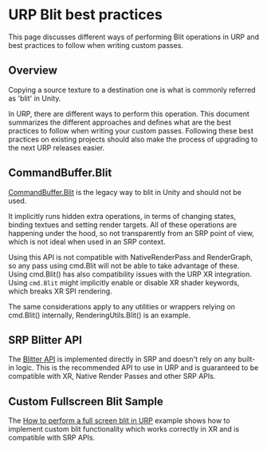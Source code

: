 # URP Blit best practices

This page discusses different ways of performing Blit operations in URP and best practices to follow when writing custom passes.

## Overview

Copying a source texture to a destination one is what is commonly referred as 'blit' in Unity.

In URP, there are different ways to perform this operation. This document summarizes the different approaches and defines what are the best practices to follow when
writing your custom passes.
Following these best practices on existing projects should also make the process of upgrading to the next URP releases easier.

## CommandBuffer.Blit

[CommandBuffer.Blit](https://docs.unity3d.com/2022.1/Documentation/ScriptReference/Rendering.CommandBuffer.Blit.html) is
the legacy way to blit in Unity and should not be used.

It implicitly runs hidden extra operations, in terms of changing states, binding textues and setting render targets.
All of these operations are happening under the hood, so not transparently from an SRP point of view, which is not ideal when used in an SRP context.

Using this API is not compatible with NativeRenderPass and RenderGraph, so any pass using cmd.Blit will not be able to take advantage of these.
Using cmd.Blit() has also compatibility issues with the URP XR integration. Using `cmd.Blit` might implicitly enable or disable XR shader keywords,
which breaks XR SPI rendering.

The same considerations apply to any utilities or wrappers relying on cmd.Blit() internally, RenderingUtils.Blit() is an example.

## SRP Blitter API

The [Blitter API](https://docs.unity3d.com/Packages/com.unity.render-pipelines.core@13.1/api/UnityEngine.Rendering.Blitter.html) is implemented directly in SRP and doesn't
rely on any built-in logic.
This is the recommended API to use in URP and is guaranteed to be compatible with XR, Native Render Passes and other SRP APIs.

## Custom Fullscreen Blit Sample

The [How to perform a full screen blit in URP](renderer-features/how-to-fullscreen-blit-in-xr-spi.md) example shows how to implement custom blit functionality
which works correctly in XR and is compatible with SRP APIs.
